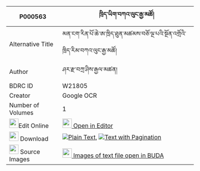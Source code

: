 |P000563|ཁྲིད་ཡིག་བཀའ་ལུང་རྒྱ་མཚོ། 
| --- | --- 
|Alternative Title |མན་ངག་རིན་པོ་ཆེ་ཨ་ཁྲིད་ཐུན་མཚམས་བཅོ་ལྔ་པའི་སྔོན་འགྲོའི་ཁྲིད་རིམ་བཀའ་ལུང་རྒྱ་མཚོ།
|Author| ཤར་རྫ་བཀྲ་ཤིས་རྒྱལ་མཚན།
|BDRC ID | W21805
|Creator | Google OCR
|Number of Volumes| 1
|<img width="25" src="https://img.icons8.com/color/25/000000/edit-property.png">Edit Online| [<img width="25" src="https://avatars.githubusercontent.com/u/45091458?s=200&v=4"> Open in Editor](http://editor.openpecha.org/P000563)
|<img width="25" src="https://img.icons8.com/fluent/48/000000/download-2.png"/>  Download | [![](https://img.icons8.com/color/20/000000/txt.png)Plain Text](https://github.com/Openpecha/P000563/releases/download/v1/triyik_kalung_gyatso_plain_P000563.zip), [![](https://img.icons8.com/color/20/000000/txt.png)Text with Pagination](https://github.com/Openpecha/P000563/releases/download/v1/triyik_kalung_gyatso_pages_P000563.zip)
|<img width="25" src="https://img.icons8.com/plasticine/100/000000/pictures-folder.png"/>  Source Images | [<img width="25" src="https://library.bdrc.io/icons/BUDA-small.svg"> Images of text file open in BUDA](https://library.bdrc.io/show/bdr:W21805)